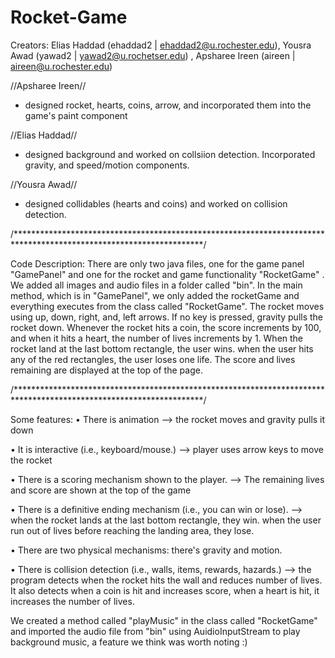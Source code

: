 # Rocket-Game
 Creators: Elias Haddad (ehaddad2 | ehaddad2@u.rochester.edu), Yousra Awad (yawad2 | yawad2@u.rochetser.edu)
 , Apsharee Ireen (aireen | aireen@u.rochester.edu)

 //Apsharee Ireen//
- designed rocket, hearts, coins, arrow, and incorporated them into the game's paint component

//Elias Haddad//
- designed background and worked on collsiion detection. Incorporated gravity, and speed/motion components.

//Yousra Awad//
- designed collidables (hearts and coins) and worked on collision detection. 


/*******************************************************************************************************************/
 
 Code Description: 
 There are only two java files, one for the game panel "GamePanel" and one 
 for the rocket and game functionality "RocketGame" . We added all images and audio files in a folder
 called "bin". In the main method, which is in "GamePanel", we only added the rocketGame and everything executes from the class called 
 "RocketGame". The rocket moves using up, down, right, and, left arrows. If no key is pressed, gravity 
 pulls the rocket down. Whenever the rocket hits a coin, the score increments by 100, and when it hits a 
 heart, the number of lives increments by 1. When the rocket land at the last bottom rectangle, the user 
 wins. when the user hits any of the red rectangles, the user loses one life. The score and lives remaining are displayed at 
 the top of the page.

/*******************************************************************************************************************/

Some features:
• There is animation --> the rocket moves and gravity pulls it down

• It is interactive (i.e., keyboard/mouse.) --> player uses arrow keys to move the rocket

• There is a scoring mechanism shown to the player. --> The remaining lives and score are shown at the top of the game

• There is a definitive ending mechanism (i.e., you can win or lose). --> when the rocket lands at the last bottom rectangle,
they win. when the user run out of lives before reaching the landing area, they lose.

• There are two physical mechanisms: there's gravity and motion.

• There is collision detection (i.e., walls, items, rewards, hazards.)  --> the program detects when the rocket hits
the wall and reduces number of lives. It also detects when a coin is hit and increases score, when a heart is hit, it 
increases the number of lives.

We created a method called "playMusic" in the class called "RocketGame" 
and imported the audio file from "bin" using AuidioInputStream to play background music, a feature we think was worth noting :)
